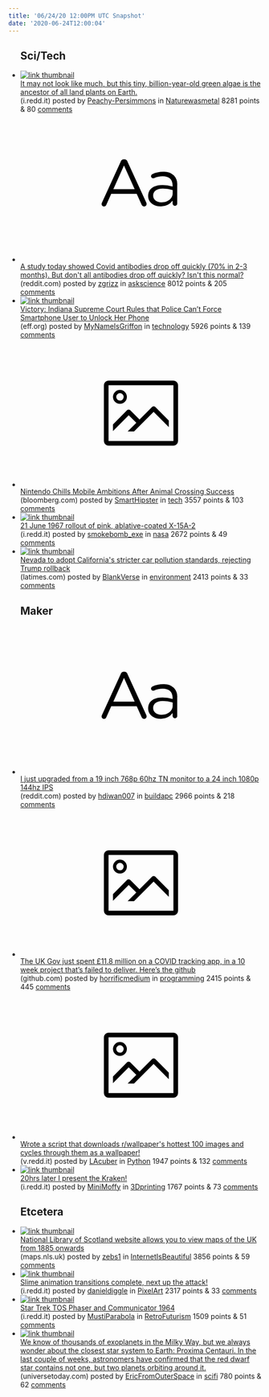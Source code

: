 ```yaml
---
title: '06/24/20 12:00PM UTC Snapshot'
date: '2020-06-24T12:00:04'
---
```

<ul>
<h2>Sci/Tech</h2>

<li><a href='https://i.redd.it/in3ax7h55p651.jpg'><img src='https://a.thumbs.redditmedia.com/9den6-tmCapSohw-O9PQ1AgSOwuxhOikWLzrzfB7AD4.jpg' alt='link thumbnail'></a><div><div class='linkTitle'><a href='https://i.redd.it/in3ax7h55p651.jpg'>It may not look like much, but this tiny, billion-year-old green algae is the ancestor of all land plants on Earth.</a></div>(i.redd.it) posted by <a href='https://www.reddit.com/user/Peachy-Persimmons'>Peachy-Persimmons</a> in <a href='https://www.reddit.com/r/Naturewasmetal'>Naturewasmetal</a> 8281 points & 80 <a href='https://www.reddit.com/r/Naturewasmetal/comments/hej4wj/it_may_not_look_like_much_but_this_tiny/'>comments</a></div></li>

<li><a href='https://www.reddit.com/r/askscience/comments/hekhgw/a_study_today_showed_covid_antibodies_drop_off/'><svg version='1.1' viewBox='-34 -12 104 64' preserveAspectRatio='xMidYMid slice' xmlns='http://www.w3.org/2000/svg' xmlns:xlink='http://www.w3.org/1999/xlink'>
    <title>text link thumbnail</title>
    <path d='M12.19,8.84a1.45,1.45,0,0,0-1.4-1h-.12a1.46,1.46,0,0,0-1.42,1L1.14,26.56a1.29,1.29,0,0,0-.14.59,1,1,0,0,0,1,1,1.12,1.12,0,0,0,1.08-.77l2.08-4.65h11l2.08,4.59a1.24,1.24,0,0,0,1.12.83,1.08,1.08,0,0,0,1.08-1.08,1.64,1.64,0,0,0-.14-.57ZM6.08,20.71l4.59-10.22,4.6,10.22Z'>
    </path>
    <path d='M32.24,14.78A6.35,6.35,0,0,0,27.6,13.2a11.36,11.36,0,0,0-4.7,1,1,1,0,0,0-.58.89,1,1,0,0,0,.94.92,1.23,1.23,0,0,0,.39-.08,8.87,8.87,0,0,1,3.72-.81c2.7,0,4.28,1.33,4.28,3.92v.5a15.29,15.29,0,0,0-4.42-.61c-3.64,0-6.14,1.61-6.14,4.64v.05c0,2.95,2.7,4.48,5.37,4.48a6.29,6.29,0,0,0,5.19-2.48V26.9a1,1,0,0,0,1,1,1,1,0,0,0,1-1.06V19A5.71,5.71,0,0,0,32.24,14.78Zm-.56,7.7c0,2.28-2.17,3.89-4.81,3.89-1.94,0-3.61-1.06-3.61-2.86v-.06c0-1.8,1.5-3,4.2-3a15.2,15.2,0,0,1,4.22.61Z'>
    </path>
    </svg></a><div><div class='linkTitle'><a href='https://www.reddit.com/r/askscience/comments/hekhgw/a_study_today_showed_covid_antibodies_drop_off/'>A study today showed Covid antibodies drop off quickly (70% in 2-3 months). But don't all antibodies drop off quickly? Isn't this normal?</a></div>(reddit.com) posted by <a href='https://www.reddit.com/user/zgrizz'>zgrizz</a> in <a href='https://www.reddit.com/r/askscience'>askscience</a> 8012 points & 205 <a href='https://www.reddit.com/r/askscience/comments/hekhgw/a_study_today_showed_covid_antibodies_drop_off/'>comments</a></div></li>

<li><a href='https://www.eff.org/deeplinks/2020/06/victory-indiana-supreme-court-rules-police-cant-force-smartphone-user-unlock-her'><img src='https://b.thumbs.redditmedia.com/cSZofTWrTYA4Ld2iAJacRngyhZYqlKBuXREXDUGvULg.jpg' alt='link thumbnail'></a><div><div class='linkTitle'><a href='https://www.eff.org/deeplinks/2020/06/victory-indiana-supreme-court-rules-police-cant-force-smartphone-user-unlock-her'>Victory: Indiana Supreme Court Rules that Police Can’t Force Smartphone User to Unlock Her Phone</a></div>(eff.org) posted by <a href='https://www.reddit.com/user/MyNameIsGriffon'>MyNameIsGriffon</a> in <a href='https://www.reddit.com/r/technology'>technology</a> 5926 points & 139 <a href='https://www.reddit.com/r/technology/comments/heo30m/victory_indiana_supreme_court_rules_that_police/'>comments</a></div></li>

<li><a href='https://www.bloomberg.com/news/articles/2020-06-21/nintendo-chills-mobile-ambitions-after-animal-crossing-success?utm_source=newsletter&amp;utm_medium=email&amp;utm_campaign=dgitdaily'><svg version='1.1' viewBox='-34 -14 104 64' preserveAspectRatio='xMidYMid meet' xmlns='http://www.w3.org/2000/svg' xmlns:xlink='http://www.w3.org/1999/xlink'>
    <title>link thumbnail</title>
    <path d='M32,4H4A2,2,0,0,0,2,6V30a2,2,0,0,0,2,2H32a2,2,0,0,0,2-2V6A2,2,0,0,0,32,4ZM4,30V6H32V30Z'></path>
    <path d='M8.92,14a3,3,0,1,0-3-3A3,3,0,0,0,8.92,14Zm0-4.6A1.6,1.6,0,1,1,7.33,11,1.6,1.6,0,0,1,8.92,9.41Z'></path>
    <path d='M22.78,15.37l-5.4,5.4-4-4a1,1,0,0,0-1.41,0L5.92,22.9v2.83l6.79-6.79L16,22.18l-3.75,3.75H15l8.45-8.45L30,24V21.18l-5.81-5.81A1,1,0,0,0,22.78,15.37Z'></path>
    </svg></a><div><div class='linkTitle'><a href='https://www.bloomberg.com/news/articles/2020-06-21/nintendo-chills-mobile-ambitions-after-animal-crossing-success?utm_source=newsletter&amp;utm_medium=email&amp;utm_campaign=dgitdaily'>Nintendo Chills Mobile Ambitions After Animal Crossing Success</a></div>(bloomberg.com) posted by <a href='https://www.reddit.com/user/SmartHipster'>SmartHipster</a> in <a href='https://www.reddit.com/r/tech'>tech</a> 3557 points & 103 <a href='https://www.reddit.com/r/tech/comments/hedfix/nintendo_chills_mobile_ambitions_after_animal/'>comments</a></div></li>

<li><a href='https://i.redd.it/htuzy8bl1p651.jpg'><img src='https://b.thumbs.redditmedia.com/JVzVJlTPIlRf6Tp_4ulkFeNpx897DYNQt7Z3n2A8iKM.jpg' alt='link thumbnail'></a><div><div class='linkTitle'><a href='https://i.redd.it/htuzy8bl1p651.jpg'>21 June 1967 rollout of pink, ablative-coated X-15A-2</a></div>(i.redd.it) posted by <a href='https://www.reddit.com/user/smokebomb_exe'>smokebomb_exe</a> in <a href='https://www.reddit.com/r/nasa'>nasa</a> 2672 points & 49 <a href='https://www.reddit.com/r/nasa/comments/heir2w/21_june_1967_rollout_of_pink_ablativecoated_x15a2/'>comments</a></div></li>

<li><a href='https://www.latimes.com/politics/story/2020-06-22/nevada-will-adopt-californias-car-pollution-standards'><img src='https://b.thumbs.redditmedia.com/LpYtlJosQk-F774R14Mzo4BkGBx-3f9MAZe6jQ-XG0o.jpg' alt='link thumbnail'></a><div><div class='linkTitle'><a href='https://www.latimes.com/politics/story/2020-06-22/nevada-will-adopt-californias-car-pollution-standards'>Nevada to adopt California's stricter car pollution standards, rejecting Trump rollback</a></div>(latimes.com) posted by <a href='https://www.reddit.com/user/BlankVerse'>BlankVerse</a> in <a href='https://www.reddit.com/r/environment'>environment</a> 2413 points & 33 <a href='https://www.reddit.com/r/environment/comments/hekmb9/nevada_to_adopt_californias_stricter_car/'>comments</a></div></li>

<h2>Maker</h2>

<li><a href='https://www.reddit.com/r/buildapc/comments/helncc/i_just_upgraded_from_a_19_inch_768p_60hz_tn/'><svg version='1.1' viewBox='-34 -12 104 64' preserveAspectRatio='xMidYMid slice' xmlns='http://www.w3.org/2000/svg' xmlns:xlink='http://www.w3.org/1999/xlink'>
    <title>text link thumbnail</title>
    <path d='M12.19,8.84a1.45,1.45,0,0,0-1.4-1h-.12a1.46,1.46,0,0,0-1.42,1L1.14,26.56a1.29,1.29,0,0,0-.14.59,1,1,0,0,0,1,1,1.12,1.12,0,0,0,1.08-.77l2.08-4.65h11l2.08,4.59a1.24,1.24,0,0,0,1.12.83,1.08,1.08,0,0,0,1.08-1.08,1.64,1.64,0,0,0-.14-.57ZM6.08,20.71l4.59-10.22,4.6,10.22Z'>
    </path>
    <path d='M32.24,14.78A6.35,6.35,0,0,0,27.6,13.2a11.36,11.36,0,0,0-4.7,1,1,1,0,0,0-.58.89,1,1,0,0,0,.94.92,1.23,1.23,0,0,0,.39-.08,8.87,8.87,0,0,1,3.72-.81c2.7,0,4.28,1.33,4.28,3.92v.5a15.29,15.29,0,0,0-4.42-.61c-3.64,0-6.14,1.61-6.14,4.64v.05c0,2.95,2.7,4.48,5.37,4.48a6.29,6.29,0,0,0,5.19-2.48V26.9a1,1,0,0,0,1,1,1,1,0,0,0,1-1.06V19A5.71,5.71,0,0,0,32.24,14.78Zm-.56,7.7c0,2.28-2.17,3.89-4.81,3.89-1.94,0-3.61-1.06-3.61-2.86v-.06c0-1.8,1.5-3,4.2-3a15.2,15.2,0,0,1,4.22.61Z'>
    </path>
    </svg></a><div><div class='linkTitle'><a href='https://www.reddit.com/r/buildapc/comments/helncc/i_just_upgraded_from_a_19_inch_768p_60hz_tn/'>I just upgraded from a 19 inch 768p 60hz TN monitor to a 24 inch 1080p 144hz IPS</a></div>(reddit.com) posted by <a href='https://www.reddit.com/user/hdiwan007'>hdiwan007</a> in <a href='https://www.reddit.com/r/buildapc'>buildapc</a> 2966 points & 218 <a href='https://www.reddit.com/r/buildapc/comments/helncc/i_just_upgraded_from_a_19_inch_768p_60hz_tn/'>comments</a></div></li>

<li><a href='https://github.com/nhsx/'><svg version='1.1' viewBox='-34 -14 104 64' preserveAspectRatio='xMidYMid meet' xmlns='http://www.w3.org/2000/svg' xmlns:xlink='http://www.w3.org/1999/xlink'>
    <title>link thumbnail</title>
    <path d='M32,4H4A2,2,0,0,0,2,6V30a2,2,0,0,0,2,2H32a2,2,0,0,0,2-2V6A2,2,0,0,0,32,4ZM4,30V6H32V30Z'></path>
    <path d='M8.92,14a3,3,0,1,0-3-3A3,3,0,0,0,8.92,14Zm0-4.6A1.6,1.6,0,1,1,7.33,11,1.6,1.6,0,0,1,8.92,9.41Z'></path>
    <path d='M22.78,15.37l-5.4,5.4-4-4a1,1,0,0,0-1.41,0L5.92,22.9v2.83l6.79-6.79L16,22.18l-3.75,3.75H15l8.45-8.45L30,24V21.18l-5.81-5.81A1,1,0,0,0,22.78,15.37Z'></path>
    </svg></a><div><div class='linkTitle'><a href='https://github.com/nhsx/'>The UK Gov just spent £11.8 million on a COVID tracking app, in a 10 week project that’s failed to deliver. Here’s the github</a></div>(github.com) posted by <a href='https://www.reddit.com/user/horrificmedium'>horrificmedium</a> in <a href='https://www.reddit.com/r/programming'>programming</a> 2415 points & 445 <a href='https://www.reddit.com/r/programming/comments/henwet/the_uk_gov_just_spent_118_million_on_a_covid/'>comments</a></div></li>

<li><a href='https://v.redd.it/pxn50vuyvo651'><svg version='1.1' viewBox='-34 -14 104 64' preserveAspectRatio='xMidYMid meet' xmlns='http://www.w3.org/2000/svg' xmlns:xlink='http://www.w3.org/1999/xlink'>
    <title>link thumbnail</title>
    <path d='M32,4H4A2,2,0,0,0,2,6V30a2,2,0,0,0,2,2H32a2,2,0,0,0,2-2V6A2,2,0,0,0,32,4ZM4,30V6H32V30Z'></path>
    <path d='M8.92,14a3,3,0,1,0-3-3A3,3,0,0,0,8.92,14Zm0-4.6A1.6,1.6,0,1,1,7.33,11,1.6,1.6,0,0,1,8.92,9.41Z'></path>
    <path d='M22.78,15.37l-5.4,5.4-4-4a1,1,0,0,0-1.41,0L5.92,22.9v2.83l6.79-6.79L16,22.18l-3.75,3.75H15l8.45-8.45L30,24V21.18l-5.81-5.81A1,1,0,0,0,22.78,15.37Z'></path>
    </svg></a><div><div class='linkTitle'><a href='https://v.redd.it/pxn50vuyvo651'>Wrote a script that downloads r/wallpaper's hottest 100 images and cycles through them as a wallpaper!</a></div>(v.redd.it) posted by <a href='https://www.reddit.com/user/LAcuber'>LAcuber</a> in <a href='https://www.reddit.com/r/Python'>Python</a> 1947 points & 132 <a href='https://www.reddit.com/r/Python/comments/hei6kg/wrote_a_script_that_downloads_rwallpapers_hottest/'>comments</a></div></li>

<li><a href='https://i.redd.it/p7j4dem6hn651.jpg'><img src='https://b.thumbs.redditmedia.com/bnXXZHysnjvVz31G4kOqySi4CX6cTNpylB6auh4zNqw.jpg' alt='link thumbnail'></a><div><div class='linkTitle'><a href='https://i.redd.it/p7j4dem6hn651.jpg'>20hrs later I present the Kraken!</a></div>(i.redd.it) posted by <a href='https://www.reddit.com/user/MiniMoffy'>MiniMoffy</a> in <a href='https://www.reddit.com/r/3Dprinting'>3Dprinting</a> 1767 points & 73 <a href='https://www.reddit.com/r/3Dprinting/comments/heddcg/20hrs_later_i_present_the_kraken/'>comments</a></div></li>

<h2>Etcetera</h2>

<li><a href='https://maps.nls.uk/geo/explore/'><img src='https://b.thumbs.redditmedia.com/vMmkkEsVO_nfCcySe-EKKNhqCKCFX4kq5tEvgpiqIls.jpg' alt='link thumbnail'></a><div><div class='linkTitle'><a href='https://maps.nls.uk/geo/explore/'>National Library of Scotland website allows you to view maps of the UK from 1885 onwards</a></div>(maps.nls.uk) posted by <a href='https://www.reddit.com/user/zebs1'>zebs1</a> in <a href='https://www.reddit.com/r/InternetIsBeautiful'>InternetIsBeautiful</a> 3856 points & 59 <a href='https://www.reddit.com/r/InternetIsBeautiful/comments/helku0/national_library_of_scotland_website_allows_you/'>comments</a></div></li>

<li><a href='https://i.redd.it/4l5zlvxq7q651.gif'><img src='https://b.thumbs.redditmedia.com/PAuWJx1-pcZ9YgUNi9FF4WE76YADb3lqz4zYh1QciwA.jpg' alt='link thumbnail'></a><div><div class='linkTitle'><a href='https://i.redd.it/4l5zlvxq7q651.gif'>Slime animation transitions complete, next up the attack!</a></div>(i.redd.it) posted by <a href='https://www.reddit.com/user/danieldiggle'>danieldiggle</a> in <a href='https://www.reddit.com/r/PixelArt'>PixelArt</a> 2317 points & 33 <a href='https://www.reddit.com/r/PixelArt/comments/hen8n1/slime_animation_transitions_complete_next_up_the/'>comments</a></div></li>

<li><a href='https://i.redd.it/fpaq2pa8hq651.jpg'><img src='https://b.thumbs.redditmedia.com/OqvwFqHQxLJDO0M1O1ehYwxinIwSZrcRYZwPIlUePxg.jpg' alt='link thumbnail'></a><div><div class='linkTitle'><a href='https://i.redd.it/fpaq2pa8hq651.jpg'>Star Trek TOS Phaser and Communicator 1964</a></div>(i.redd.it) posted by <a href='https://www.reddit.com/user/MustiParabola'>MustiParabola</a> in <a href='https://www.reddit.com/r/RetroFuturism'>RetroFuturism</a> 1509 points & 51 <a href='https://www.reddit.com/r/RetroFuturism/comments/heo9km/star_trek_tos_phaser_and_communicator_1964/'>comments</a></div></li>

<li><a href='https://www.universetoday.com/146493/a-2nd-planet-has-been-confirmed-for-proxima-centauri/'><img src='https://b.thumbs.redditmedia.com/VJxt6l1yaa_mJyW7AkhCAS2pRAhF6EzOEy7JYnEOBLw.jpg' alt='link thumbnail'></a><div><div class='linkTitle'><a href='https://www.universetoday.com/146493/a-2nd-planet-has-been-confirmed-for-proxima-centauri/'>We know of thousands of exoplanets in the Milky Way, but we always wonder about the closest star system to Earth: Proxima Centauri. In the last couple of weeks, astronomers have confirmed that the red dwarf star contains not one, but two planets orbiting around it.</a></div>(universetoday.com) posted by <a href='https://www.reddit.com/user/EricFromOuterSpace'>EricFromOuterSpace</a> in <a href='https://www.reddit.com/r/scifi'>scifi</a> 780 points & 62 <a href='https://www.reddit.com/r/scifi/comments/hej286/we_know_of_thousands_of_exoplanets_in_the_milky/'>comments</a></div></li>

</ul>
